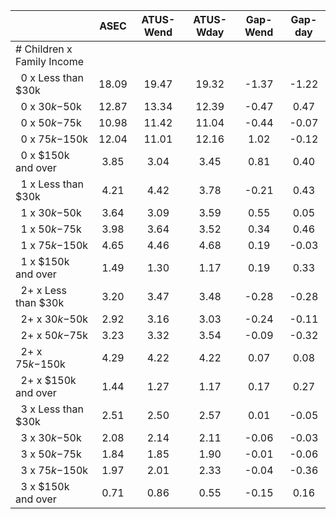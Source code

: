 
|                      |         ASEC |    ATUS-Wend |    ATUS-Wday |     Gap-Wend |      Gap-day |
| -------------------- | :----------: | :----------: | :----------: | :----------: | :----------: |
| # Children x Family Income |              |              |              |              |              |
| &nbsp;&nbsp;0 x Less than $30k |        18.09 |        19.47 |        19.32 |        -1.37 |        -1.22 |
| &nbsp;&nbsp;0 x $30k-$50k |        12.87 |        13.34 |        12.39 |        -0.47 |         0.47 |
| &nbsp;&nbsp;0 x $50k-$75k |        10.98 |        11.42 |        11.04 |        -0.44 |        -0.07 |
| &nbsp;&nbsp;0 x $75k-$150k |        12.04 |        11.01 |        12.16 |         1.02 |        -0.12 |
| &nbsp;&nbsp;0 x $150k and over |         3.85 |         3.04 |         3.45 |         0.81 |         0.40 |
| &nbsp;&nbsp;1 x Less than $30k |         4.21 |         4.42 |         3.78 |        -0.21 |         0.43 |
| &nbsp;&nbsp;1 x $30k-$50k |         3.64 |         3.09 |         3.59 |         0.55 |         0.05 |
| &nbsp;&nbsp;1 x $50k-$75k |         3.98 |         3.64 |         3.52 |         0.34 |         0.46 |
| &nbsp;&nbsp;1 x $75k-$150k |         4.65 |         4.46 |         4.68 |         0.19 |        -0.03 |
| &nbsp;&nbsp;1 x $150k and over |         1.49 |         1.30 |         1.17 |         0.19 |         0.33 |
| &nbsp;&nbsp;2+ x Less than $30k |         3.20 |         3.47 |         3.48 |        -0.28 |        -0.28 |
| &nbsp;&nbsp;2+ x $30k-$50k |         2.92 |         3.16 |         3.03 |        -0.24 |        -0.11 |
| &nbsp;&nbsp;2+ x $50k-$75k |         3.23 |         3.32 |         3.54 |        -0.09 |        -0.32 |
| &nbsp;&nbsp;2+ x $75k-$150k |         4.29 |         4.22 |         4.22 |         0.07 |         0.08 |
| &nbsp;&nbsp;2+ x $150k and over |         1.44 |         1.27 |         1.17 |         0.17 |         0.27 |
| &nbsp;&nbsp;3 x Less than $30k |         2.51 |         2.50 |         2.57 |         0.01 |        -0.05 |
| &nbsp;&nbsp;3 x $30k-$50k |         2.08 |         2.14 |         2.11 |        -0.06 |        -0.03 |
| &nbsp;&nbsp;3 x $50k-$75k |         1.84 |         1.85 |         1.90 |        -0.01 |        -0.06 |
| &nbsp;&nbsp;3 x $75k-$150k |         1.97 |         2.01 |         2.33 |        -0.04 |        -0.36 |
| &nbsp;&nbsp;3 x $150k and over |         0.71 |         0.86 |         0.55 |        -0.15 |         0.16 |

